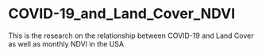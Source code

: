 # COVID-19_and_Land_Cover_NDVI
This is the research on the relationship between COVID-19 and Land Cover as well as monthly NDVI in the USA
